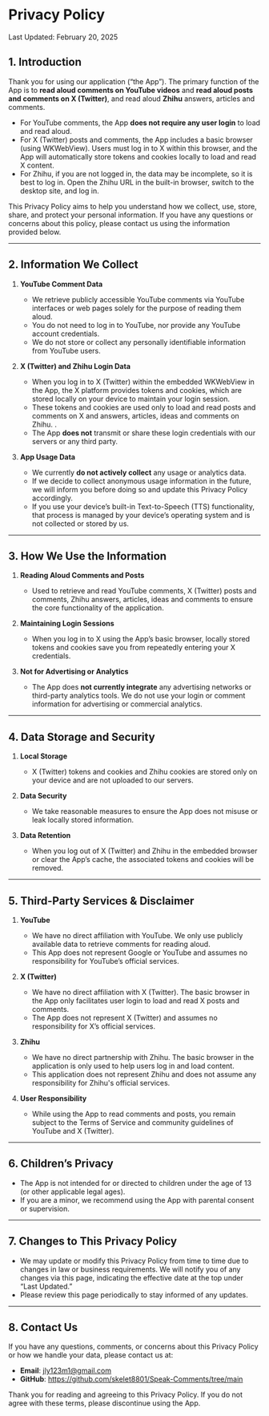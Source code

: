 # Privacy Policy

Last Updated: February 20, 2025

## 1. Introduction
Thank you for using our application (“the App”). The primary function of the App is to **read aloud comments on YouTube videos** and **read aloud posts and comments on X (Twitter)**, and read aloud **Zhihu** answers, articles and comments.  
- For YouTube comments, the App **does not require any user login** to load and read aloud.  
- For X (Twitter) posts and comments, the App includes a basic browser (using WKWebView). Users must log in to X within this browser, and the App will automatically store tokens and cookies locally to load and read X content.
- For Zhihu, if you are not logged in, the data may be incomplete, so it is best to log in. Open the Zhihu URL in the built-in browser, switch to the desktop site, and log in.

This Privacy Policy aims to help you understand how we collect, use, store, share, and protect your personal information. If you have any questions or concerns about this policy, please contact us using the information provided below.

---


## 2. Information We Collect
1. **YouTube Comment Data**  
   - We retrieve publicly accessible YouTube comments via YouTube interfaces or web pages solely for the purpose of reading them aloud.  
   - You do not need to log in to YouTube, nor provide any YouTube account credentials.  
   - We do not store or collect any personally identifiable information from YouTube users.

2. **X (Twitter) and Zhihu Login Data**  
   - When you log in to X (Twitter) within the embedded WKWebView in the App, the X platform provides tokens and cookies, which are stored locally on your device to maintain your login session.  
   - These tokens and cookies are used only to load and read posts and comments on X and answers, articles, ideas and comments on Zhihu. .  
   - The App **does not** transmit or share these login credentials with our servers or any third party.

3. **App Usage Data**  
   - We currently **do not actively collect** any usage or analytics data.  
   - If we decide to collect anonymous usage information in the future, we will inform you before doing so and update this Privacy Policy accordingly.  
   - If you use your device’s built-in Text-to-Speech (TTS) functionality, that process is managed by your device’s operating system and is not collected or stored by us.

---

## 3. How We Use the Information
1. **Reading Aloud Comments and Posts**  
   - Used to retrieve and read YouTube comments, X (Twitter) posts and comments, Zhihu answers, articles, ideas and comments to ensure the core functionality of the application.

2. **Maintaining Login Sessions**  
   - When you log in to X using the App’s basic browser, locally stored tokens and cookies save you from repeatedly entering your X credentials.

3. **Not for Advertising or Analytics**  
   - The App does **not currently integrate** any advertising networks or third-party analytics tools. We do not use your login or comment information for advertising or commercial analytics.

---

## 4. Data Storage and Security
1. **Local Storage**  
   - X (Twitter) tokens and cookies and Zhihu cookies are stored only on your device and are not uploaded to our servers.

2. **Data Security**  
   - We take reasonable measures to ensure the App does not misuse or leak locally stored information.

3. **Data Retention**  
   - When you log out of X (Twitter) and Zhihu in the embedded browser or clear the App’s cache, the associated tokens and cookies will be removed.

---

## 5. Third-Party Services & Disclaimer
1. **YouTube**  
   - We have no direct affiliation with YouTube. We only use publicly available data to retrieve comments for reading aloud.  
   - This App does not represent Google or YouTube and assumes no responsibility for YouTube’s official services.

2. **X (Twitter)**  
   - We have no direct affiliation with X (Twitter). The basic browser in the App only facilitates user login to load and read X posts and comments.  
   - The App does not represent X (Twitter) and assumes no responsibility for X’s official services.

3. **Zhihu**  
   - We have no direct partnership with Zhihu. The basic browser in the application is only used to help users log in and load content.
   - This application does not represent Zhihu and does not assume any responsibility for Zhihu's official services.
   
4. **User Responsibility**  
   - While using the App to read comments and posts, you remain subject to the Terms of Service and community guidelines of YouTube and X (Twitter).

---

## 6. Children’s Privacy
- The App is not intended for or directed to children under the age of 13 (or other applicable legal ages).  
- If you are a minor, we recommend using the App with parental consent or supervision.

---

## 7. Changes to This Privacy Policy
- We may update or modify this Privacy Policy from time to time due to changes in law or business requirements. We will notify you of any changes via this page, indicating the effective date at the top under “Last Updated.”  
- Please review this page periodically to stay informed of any updates.

---

## 8. Contact Us
If you have any questions, comments, or concerns about this Privacy Policy or how we handle your data, please contact us at:

- **Email**: jly123m1@gmail.com
- **GitHub**: https://github.com/skelet8801/Speak-Comments/tree/main

Thank you for reading and agreeing to this Privacy Policy. If you do not agree with these terms, please discontinue using the App.
